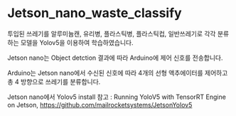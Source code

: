 # Jetson_nano_waste_classify
투입된 쓰레기를 알루미늄캔, 유리병, 플라스틱병, 플라스틱컵, 일반쓰레기로 각각 분류하는 모델을 Yolov5을 이용하여 학습하였습니다. 

Jetson nano는 Object detction 결과에 따라 Arduino에 제어 신호를 전송합니다. 

Arduino는 Jetson nano에서 수신된 신호에 따라 4개의 선형 액추에이터를 제어하고 총 4 방향으로 쓰레기를 분류합니다. 

Jetson nano에서 Yolov5 install 참고 : Running YoloV5 with TensorRT Engine on Jetson, https://github.com/mailrocketsystems/JetsonYolov5

